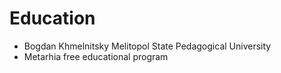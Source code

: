 # Education

- Bogdan Khmelnitsky Melitopol State Pedagogical University
- Metarhia free educational program
